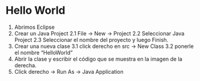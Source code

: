 # Hello World

1. Abrimos Eclipse
2. Crear un Java Project
    2.1 File -> New -> Project
    2.2 Seleccionar Java Project
    2.3 Seleccionar el nombre del proyecto y luego Finish.
3. Crear una nueva clase
    3.1 click derecho en src -> New Class
    3.2 ponerle el nombre “HelloWorld”
4. Abrir la clase y escribir el código que se muestra en la imagen de la derecha.
5. Click derecho -> Run As -> Java Application


